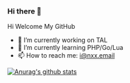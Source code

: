 ### Hi there 👋


Hi Welcome My GitHub

- 🔭 I’m currently working on TAL
- 🌱 I’m currently learning PHP/Go/Lua
- 📫 How to reach me: i@nxx.email

[![Anurag's github stats](https://github-readme-stats.vercel.app/api?username=qiqizjl)](https://github.com/qiqizjl)

